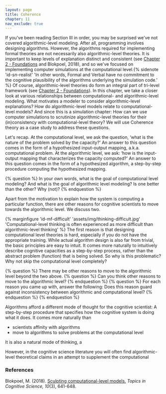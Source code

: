 ```yaml
---
layout: page
title: Coherence
chapter: 11
nav_exclude: true
---
```


If you've been reading Section III in order, you may be surprised we've not
covered algorithmic-level modeling. After all, programming involves designing
algorithms. However, the algorithms required for implementing formal theories
are not necessarily also algorithmic-level theories. It is important to keep
levels of explanation distinct and consistent (see [Chapter 2 -
Foundations](/lovelace/part_i/foundations) and Blokpoel, 2018), and so we've
focused on implementing computer simulations at the computational level.{%
sidenote 'id-sn-realist' 'In other words, Formal and Verbal have no commitment
to the cognitive plausibility of the algorithms underlying the simulation code.'
%}  Of course, algorithmic-level theories do form an integral part of tri-level
framework (see [Chapter 2 - Foundations](/lovelace/part_i/foundations)). In this
chapter, we take a closer look at various relationships between computational-
and algorithmic-level modeling. What motivates a modeler to consider
algorithmic-level explanations? How do algorithmic-level models relate to
computational-level models? And since this is a simulation chapter: How can we
use computer simulations to scrutinize algorithmic-level theories for their
(in)consistency with computational-level theory? We will use Coherence theory as
a case study to address these questions.

Let's recap. At the computational level, we ask the question, ‘what is the
nature of the problem solved by the capacity?’ An answer to this question comes
in the form of a hypothesized input-output mapping, a.k.a. computational
problem. At the algorithmic level, we ask: ‘how is the input-output mapping that
characterizes the capacity computed?’ An answer to this question comes in the
form of a hypothesized algorithm, a step-by-step procedure computing the
hypothesized mapping.

{% question %}
In your own words, what is the goal of computational level modeling? And what is
the goal of algorithmic level modeling? Is one better than the other? Why (not)?
{% endquestion %}

Apart from the motivation to explain how the system is computing a particular
function, there are other reasons for cognitive scientists to move towards the
algorithmic level. We discuss two.

{% marginfigure 'id-mf-difficult' 'assets/img/thinking-difficult.jpg' 'Computational-level thinking is often
experienced as more difficult than algorithmic-level thinking' %} The first
reason is that designing computational level theories is hard, especially if you
do not have the appropriate training. While actual algorithm design is also far
from trivial, the basic principles are easy to intuit. It comes more naturally
to intuitively describe cognitive capacities as a step-by-step process, rather
than the abstract problem (function) that is being solved. So why is this
problematic? Why not skip the computational level completely?


{% question %}
There may be other reasons to move to the algorithmic level beyond the two
above.
{% question %}
Can you think other reasons to move to the algorithmic level?
{% endquestion %}
{% question %}
For each reason you came up with, answer the following: Does this reason guard
against inconsistency between algorithmic and computational level?
{% endquestion %}
{% endquestion %}

Algorithms afford a different mode of thought for the cognitive scientist: A
step-by-step procedure that specifies how the cognitive system is doing what it
does. It comes more naturally than


- scientists affinity with algorithms
- move to algorithms to solve problems at the computational level

It is also a natural mode of thinking, a

However, in the cognitive science literature
you will often find algorithmic-level theoretical claims in an attempt to
supplement the computational

### References

Blokpoel, M. (2018). [Sculpting computational-level models.](http://onlinelibrary.wiley.com/doi/10.1111/tops.12282/full) *Topics in Cognitive Science, 10*(3), 641-648.
